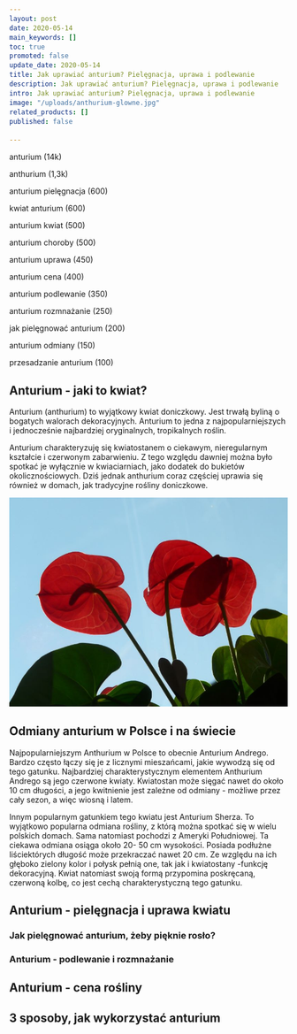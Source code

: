 ```yaml
---
layout: post
date: 2020-05-14
main_keywords: []
toc: true
promoted: false
update_date: 2020-05-14
title: Jak uprawiać anturium? Pielęgnacja, uprawa i podlewanie
description: Jak uprawiać anturium? Pielęgnacja, uprawa i podlewanie
intro: Jak uprawiać anturium? Pielęgnacja, uprawa i podlewanie
image: "/uploads/anthurium-glowne.jpg"
related_products: []
published: false

---
```

anturium (14k)

anthurium (1,3k)

anturium pielęgnacja (600)

kwiat anturium (600)

anturium kwiat (500)

anturium choroby (500)

anturium uprawa (450)

anturium cena (400)

anturium podlewanie (350)

anturium rozmnażanie (250)

jak pielęgnować anturium (200)

anturium odmiany (150)

przesadzanie anturium (100)

## Anturium - jaki to kwiat?

Anturium (anthurium) to wyjątkowy kwiat doniczkowy. Jest trwałą byliną o bogatych walorach dekoracyjnych. Anturium to jedna z najpopularniejszych i jednocześnie najbardziej oryginalnych, tropikalnych roślin.

Anturium charakteryzuję się kwiatostanem o ciekawym, nieregularnym kształcie i czerwonym zabarwieniu. Z tego względu dawniej można było spotkać je wyłącznie w kwiaciarniach, jako dodatek do bukietów okolicznościowych. Dziś jednak anthurium coraz częściej uprawia się również w domach, jak tradycyjne rośliny doniczkowe.

![](/uploads/anturium-6.jpg)

## Odmiany anturium w Polsce i na świecie

Najpopularniejszym Anthurium w Polsce to obecnie Anturium Andrego. Bardzo często łączy się je z licznymi mieszańcami, jakie wywodzą się od tego gatunku. Najbardziej charakterystycznym elementem Anthurium Andrego są jego czerwone kwiaty. Kwiatostan może sięgać nawet do około 10 cm długości, a jego kwitnienie jest zależne od odmiany - możliwe przez cały sezon, a więc wiosną i latem.

Innym popularnym gatunkiem tego kwiatu jest Anturium Sherza. To wyjątkowo popularna odmiana rośliny, z którą można spotkać się w wielu polskich domach. Sama natomiast pochodzi z Ameryki Południowej. Ta ciekawa odmiana osiąga około 20- 50 cm wysokości. Posiada podłużne liściektórych długość może przekraczać nawet 20 cm. Ze względu na ich głęboko zielony kolor i połysk pełnią one, tak jak i kwiatostany -funkcję dekoracyjną.  Kwiat natomiast swoją formą przypomina poskręcaną, czerwoną kolbę, co jest cechą charakterystyczną tego gatunku.

## Anturium - pielęgnacja i uprawa kwiatu

### Jak pielęgnować anturium, żeby pięknie rosło?

### Anturium - podlewanie i rozmnażanie

## Anturium - cena rośliny

## 3 sposoby, jak wykorzystać anturium